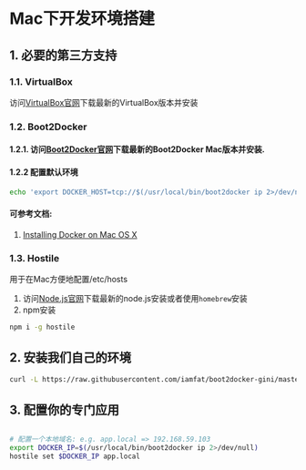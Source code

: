 # Mac下开发环境搭建

## 1. 必要的第三方支持
### 1.1. VirtualBox
访问[VirtualBox官网](https://www.virtualbox.org/wiki/Downloads)下载最新的VirtualBox版本并安装
### 1.2. Boot2Docker
#### 1.2.1. 访问[Boot2Docker官网](http://boot2docker.io)下载最新的Boot2Docker Mac版本并安装.
#### 1.2.2 配置默认环境
```bash
echo 'export DOCKER_HOST=tcp://$(/usr/local/bin/boot2docker ip 2>/dev/null):2375' >> ~/.profile 
```
#### 可参考文档:
1. [Installing Docker on Mac OS X](http://docs.docker.com/installation/mac/)

### 1.3. Hostile
用于在Mac方便地配置/etc/hosts

1. 访问[Node.js官网](http://nodejs.org/download/)下载最新的node.js安装或者使用`homebrew`安装
2. npm安装

```bash
npm i -g hostile
```

## 2. 安装我们自己的环境

```bash
curl -L https://raw.githubusercontent.com/iamfat/boot2docker-gini/master/setup | sh
```

## 3. 配置你的专门应用
```bash

# 配置一个本地域名: e.g. app.local => 192.168.59.103
export DOCKER_IP=$(/usr/local/bin/boot2docker ip 2>/dev/null)
hostile set $DOCKER_IP app.local

```